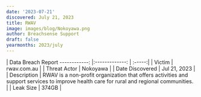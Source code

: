 ```yaml
---
date: '2023-07-21'
discovered: July 21, 2023
title: RWAV
image: images/blog/Nokoyawa.png
author: Breachsense Support
draft: false
yearmonths: 2023/july
---
```



| Data Breach Report
------------:     |:-------------:    | :-----:|
| Victim      | rwav.com.au      | 
| Threat Actor      | Nokoyawa      | 
| Date Discovered      | Jul 21, 2023      | 
| Description      | RWAV is a non-profit organization that offers activities and support services to improve health care for rural and regional communities.      | 
| Leak Size      | 374GB      | 

